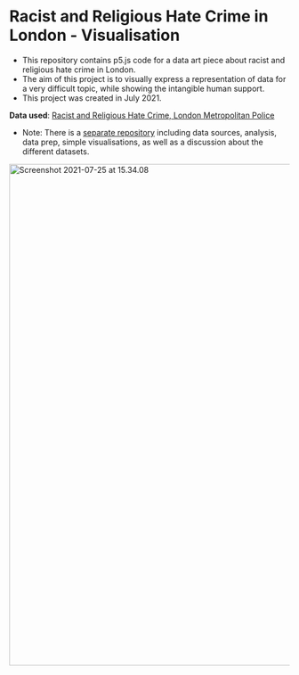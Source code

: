 # Racist and Religious Hate Crime in London - Visualisation

- This repository contains p5.js code for a data art piece about racist and religious hate crime in London. 
- The aim of this project is to visually express a representation of data for a very difficult topic, while showing the intangible human support. 
- This project was created in July 2021. 

**Data used**: [Racist and Religious Hate Crime, London Metropolitan Police](https://data.london.gov.uk/dataset/mps-hate-crime-or-special-crime-dashboard-data)

- Note: There is a 
[separate repository](https://github.com/deaxmachina/hatecrime_uk_data)
including data sources, analysis, data prep, simple visualisations, as well as a discussion about the different datasets. 


<a data-flickr-embed="true" href="https://www.flickr.com/photos/192110190@N06/51333606003/in/dateposted-public/" title="hate-crime-circles"><img src="https://live.staticflickr.com/65535/51333606003_2857d9d98e_o.png" width="900" alt="Screenshot 2021-07-25 at 15.34.08"></a>
